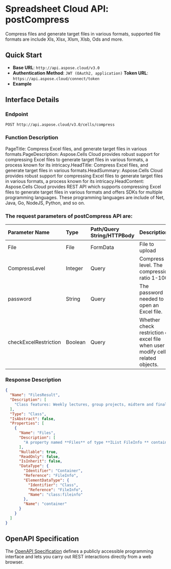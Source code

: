 # **Spreadsheet Cloud API: postCompress**

Compress files and generate target files in various formats, supported file formats are include Xls, Xlsx, Xlsm, Xlsb, Ods and more. 

## **Quick Start**

- **Base URL**: `http://api.aspose.cloud/v3.0`
- **Authentication Method**: `JWT (OAuth2, application)`  **Token URL**: `https://api.aspose.cloud/connect/token`
- **Example** 
<script src="https://gist.github.com/aspose-cells-cloud-gists/8a5b324fdf3e574dbd747c1a1e24b05d.js?file=Example30_PostCompress.cs"></script>

## **Interface Details**

### **Endpoint** 

```
POST http://api.aspose.cloud/v3.0/cells/compress
```

### **Function Description**
PageTitle: Compress Excel files, and generate target files in various formats.PageDescription: Aspose.Cells Cloud provides robust support for compressing Excel files to generate target files in various formats, a process known for its intricacy.HeadTitle: Compress Excel files, and generate target files in various formats.HeadSummary: Aspose.Cells Cloud provides robust support for compressing Excel files to generate target files in various formats, a process known for its intricacy.HeadContent: Aspose.Cells Cloud provides REST API which supports compressing Excel files to generate target files in various formats and offers SDKs for multiple programming languages. These programming languages are include of Net, Java, Go, NodeJS, Python, and so on.

### The request parameters of **postCompress** API are: 

| Parameter Name | Type | Path/Query String/HTTPBody | Description | 
| :- | :- | :- |:- | 
|File|File|FormData|File to upload|
|CompressLevel|Integer|Query|Compress level. The compression ratio 1-100.|
|password|String|Query|The password needed to open an Excel file.|
|checkExcelRestriction|Boolean|Query|Whether check restriction of excel file when user modify cells related objects.|


### **Response Description**
```json
{
  "Name": "FilesResult",
  "Description": [
    "Class features: Weekly lectures, group projects, midterm and final exams, and participation in class discussions."
  ],
  "Type": "Class",
  "IsAbstract": false,
  "Properties": [
    {
      "Name": "Files",
      "Description": [
        "A property named **Files** of type **IList FileInfo ** containing a collection of file information objects."
      ],
      "Nullable": true,
      "ReadOnly": false,
      "IsInherit": false,
      "DataType": {
        "Identifier": "Container",
        "Reference": "FileInfo",
        "ElementDataType": {
          "Identifier": "Class",
          "Reference": "FileInfo",
          "Name": "class:fileinfo"
        },
        "Name": "container"
      }
    }
  ]
}
```

## OpenAPI Specification

The [OpenAPI Specification](https://reference.aspose.cloud/cells/#/LightCellsController/PostCompress) defines a publicly accessible programming interface and lets you carry out REST interactions directly from a web browser.

